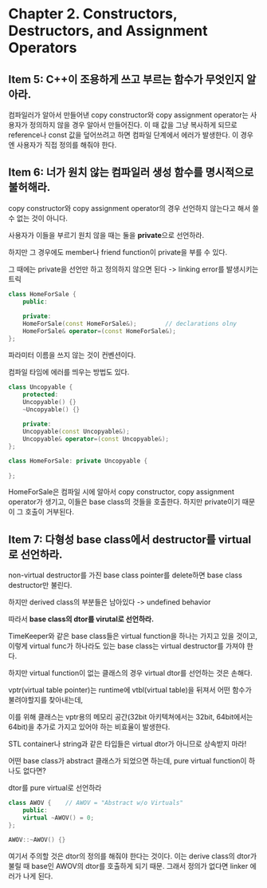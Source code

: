 # Chapter 2. Constructors, Destructors, and Assignment Operators



## Item 5: C++이 조용하게 쓰고 부르는 함수가 무엇인지 알아라.

컴파일러가 알아서 만들어낸 copy constructor와 copy assignment operator는 사용자가 정의하지 않을 경우 알아서 만들어진다. 이 때 값을 그냥 복사하게 되므로 reference나 const 값을 덮어쓰려고 하면 컴파일 단계에서 에러가 발생한다. 이 경우엔 사용자가 직접 정의를 해줘야 한다.



## Item 6: 너가 원치 않는 컴파일러 생성 함수를 명시적으로 불허해라.

copy constructor와 copy assignment operator의 경우 선언하지 않는다고 해서 쓸 수 없는 것이 아니다.

사용자가 이들을 부르기 원치 않을 때는 둘을 **private**으로 선언하라.

하지만 그 경우에도 member나 friend function이 private을 부를 수 있다.

그 때에는 private을 선언만 하고 정의하지 않으면 된다 -> linking error를 발생시키는 트릭

```cpp
class HomeForSale {
    public:
    
    private:
    HomeForSale(const HomeForSale&);		// declarations olny
    HomeForSale& operator=(const HomeForSale&);
};
```

파라미터 이름을 쓰지 않는 것이 컨벤션이다.



컴파일 타임에 에러를 띄우는 방법도 있다.

```cpp
class Uncopyable {
    protected:
    Uncopyable() {}
    ~Uncopyable() {}
    
    private:
    Uncopyable(const Uncopyable&);
    Uncopyable& operator=(const Uncopyable&);
};

class HomeForSale: private Uncopyable {
    
};
```

HomeForSale은 컴파일 시에 알아서 copy constructor, copy assignment operator가 생기고, 이들은 base class의 것들을 호출한다. 하지만 private이기 때문이 그 호출이 거부된다.



## Item 7: 다형성 base class에서 destructor를 virtual로 선언하라.

non-virtual destructor를 가진 base class pointer를 delete하면 base class destructor만 불린다.

하지만 derived class의 부분들은 남아있다 -> undefined behavior

따라서 **base class의 dtor를 virutal로 선언하라.**

TimeKeeper와 같은 base class들은 virtual function을 하나는 가지고 있을 것이고, 이렇게 virtual func가 하나라도 있는 base class는 virtual destructor를 가져야 한다.



하지만 virtual function이 없는 클래스의 경우 virtual dtor를 선언하는 것은 손해다.

vptr(virtual table pointer)는 runtime에 vtbl(virtual table)을 뒤져서 어떤 함수가 불려야할지를 찾아내는데,

이를 위해 클래스는 vptr용의 메모리 공간(32bit 아키텍쳐에서는 32bit, 64bit에서는 64bit)을 추가로 가지고 있어야 하는 비효율이 발생한다.



STL container나 string과 같은 타입들은 virtual dtor가 아니므로 상속받지 마라!



어떤 base class가 abstract 클래스가 되었으면 하는데, pure virtual function이 하나도 없다면?

dtor를 pure virtual로 선언하라

```cpp
class AWOV {	// AWOV = "Abstract w/o Virtuals"
    public:
    virtual ~AWOV() = 0;
};

AWOV::~AWOV() {}
```

여기서 주의할 것은 dtor의 정의를 해줘야 한다는 것이다. 이는 derive class의 dtor가 불릴 때 base인 AWOV의 dtor를 호출하게 되기 때문. 그래서 정의가 없다면 linker 에러가 나게 된다.































